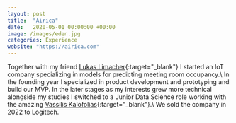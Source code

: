 ```yaml
---
layout: post
title:  "Airica"
date:   2020-05-01 00:00:00 +00:00
image: /images/eden.jpg
categories: Experience
website: "https://airica.com"
---
```

Together with my friend [Lukas Limacher](https://www.linkedin.com/in/lukaslimacher/){:target="_blank"} I started an IoT company specializing in models for predicting meeting room occupancy.\ In the founding year I specialized in product development and prototyping and build our MVP. In the later stages as my interests grew more technical alongside my studies I switched to a Junior Data Science role working with the amazing [Vassilis Kalofolias](https://scholar.google.com/citations?user=Bz1RQ8MAAAAJ&hl=en){:target="_blank"}.\ We sold the company in 2022 to Logitech.

